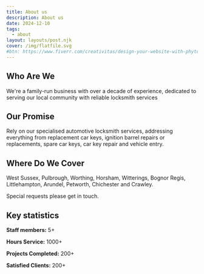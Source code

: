 ```yaml
---
title: About us
description: About us
date: 2024-12-10
tags:
  - about
layout: layouts/post.njk
cover: /img/flatfile.svg
#btn: https://www.fiverr.com/creativitas/design-your-website-with-phyton-django
---
```


## Who Are We

We're a family-run business with over a decade of experience, dedicated to serving our local community with reliable locksmith services

## Our Promise

Rely on our specialised automotive locksmith services, addressing everything from replacement car keys, ignition barrel repairs or replacements, spare car keys, car key repair and vehicle entry.

## Where Do We Cover

West Sussex, Pulbrough, Worthing, Horsham, Witterings, Bognor Regis, Littlehampton, Arundel, Petworth, Chichester and Crawley.

Special requests please get in touch.


## Key statistics

**Staff members:** 5+

**Hours Service:** 1000+

**Projects Completed:** 200+

**Satisfied Clients:** 200+

